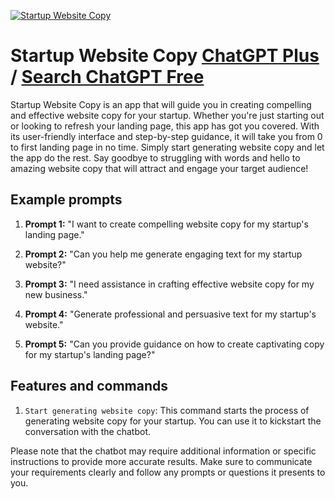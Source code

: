 
[![Startup Website Copy](https://files.oaiusercontent.com/file-HAqA7J0fQgisWcP7q3LbFAPI?se=2123-10-17T06%3A18%3A41Z&sp=r&sv=2021-08-06&sr=b&rscc=max-age%3D31536000%2C%20immutable&rscd=attachment%3B%20filename%3DStartup%2520website%2520copy.jpg&sig=wHaa4eD9s3kvMUSNbaRnSPbrZhcG1PNgvO4R0M2BnRY%3D)](https://chat.openai.com/g/g-85Y0gYQuO-startup-website-copy)

# Startup Website Copy [ChatGPT Plus](https://chat.openai.com/g/g-85Y0gYQuO-startup-website-copy) / [Search ChatGPT Free](https://gptcall.net/index.html#/?search=Startup%20Website%20Copy)

Startup Website Copy is an app that will guide you in creating compelling and effective website copy for your startup. Whether you're just starting out or looking to refresh your landing page, this app has got you covered. With its user-friendly interface and step-by-step guidance, it will take you from 0 to first landing page in no time. Simply start generating website copy and let the app do the rest. Say goodbye to struggling with words and hello to amazing website copy that will attract and engage your target audience!

## Example prompts

1. **Prompt 1:** "I want to create compelling website copy for my startup's landing page."

2. **Prompt 2:** "Can you help me generate engaging text for my startup website?"

3. **Prompt 3:** "I need assistance in crafting effective website copy for my new business."

4. **Prompt 4:** "Generate professional and persuasive text for my startup's website."

5. **Prompt 5:** "Can you provide guidance on how to create captivating copy for my startup's landing page?"


## Features and commands

1. `Start generating website copy`: This command starts the process of generating website copy for your startup. You can use it to kickstart the conversation with the chatbot.

Please note that the chatbot may require additional information or specific instructions to provide more accurate results. Make sure to communicate your requirements clearly and follow any prompts or questions it presents to you.


